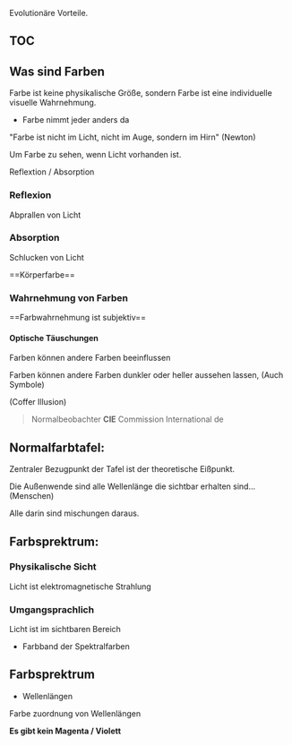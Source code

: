 Evolutionäre Vorteile.

## TOC

## Was sind Farben
Farbe ist keine physikalische Größe, sondern Farbe ist eine individuelle visuelle Wahrnehmung.
- Farbe nimmt jeder anders da

"Farbe ist nicht im Licht, nicht im Auge, sondern im Hirn" (Newton)

Um Farbe zu sehen, wenn  Licht vorhanden ist.

Reflextion / Absorption

### Reflexion
Abprallen von Licht

### Absorption
Schlucken von Licht

==Körperfarbe==

### Wahrnehmung von Farben
==Farbwahrnehmung ist subjektiv==

#### Optische Täuschungen
Farben können andere Farben beeinflussen

Farben können andere Farben dunkler oder heller aussehen lassen,
(Auch Symbole)

(Coffer Illusion)

> Normalbeobachter
**CIE** Commission International de

## Normalfarbtafel:
Zentraler Bezugpunkt der Tafel ist der theoretische Eißpunkt.

Die Außenwende sind alle Wellenlänge die sichtbar erhalten sind... (Menschen)

Alle darin sind mischungen daraus.

## Farbsprektrum:
### Physikalische Sicht
Licht ist elektromagnetische Strahlung
### Umgangsprachlich
Licht ist im sichtbaren Bereich

- Farbband der Spektralfarben

## Farbsprektrum
- Wellenlängen

Farbe zuordnung von Wellenlängen

**Es gibt kein Magenta / Violett**
